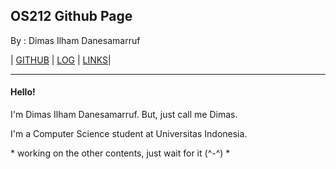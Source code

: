 ## OS212 Github Page
By : Dimas Ilham Danesamarruf

| [GITHUB](https://github.com/dimas-id/os212) | [LOG](https://raw.githubusercontent.com/dimas-id/os212/master/TXT/mylog.txt) | [LINKS](https://dimas-id.github.io/os212/LINKS)| 

---

#### Hello!
I'm Dimas Ilham Danesamarruf. But, just call me Dimas.

I'm a Computer Science student at Universitas Indonesia.

\* working on the other contents, just wait for it (^-^) *
